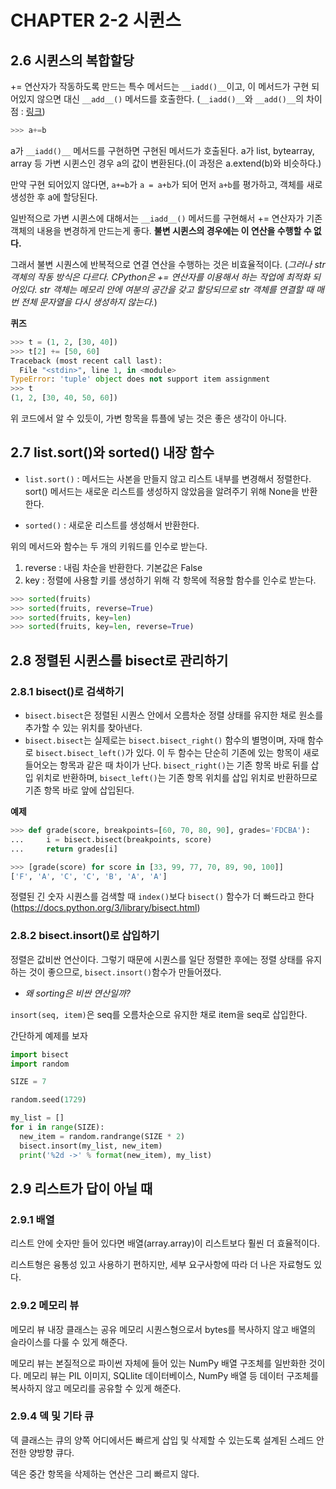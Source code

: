 # CHAPTER 2-2 시퀸스

## 2.6 시퀸스의 복합할당

+= 연산자가 작동하도록 만드는 특수 메서드는 `__iadd()__`이고, 이 메서드가 구현 되어있지 않으면 대신 `__add__()` 메서드를 호출한다. (`__iadd()__`와 `__add()__`의 차이점 : [링크](https://stackoverflow.com/questions/39402501/difference-between-add-and-iadd))

```python
>>> a+=b
```

a가 `__iadd()__` 메서드를 구현하면 구현된 메서드가 호출된다. a가 list, bytearray, array 등 가변 시퀸스인 경우 a의 값이 변환된다.(이 과정은 a.extend(b)와 비슷하다.)

만약 구현 되어있지 않다면, `a+=b`가 `a = a+b`가 되어 먼저 `a+b`를 평가하고, 객체를 새로 생성한 후 a에 할당된다.

일반적으로 가변 시퀸스에 대해서는 `__iadd__()` 메서드를 구현해서 += 연산자가 기존 객체의 내용을 변경하게 만드는게 좋다. **불변 시퀸스의 경우에는 이 연산을 수행할 수 없다.**

그래서 불변 시퀀스에 반복적으로 연결 연산을 수행하는 것은 비효율적이다. (_그러나 str 객체의 작동 방식은 다르다. CPython은 += 연산자를 이용해서 하는 작업에 최적화 되어있다. str 객체는 메모리 안에 여분의 공간을 갖고 할당되므로 str 객체를 연결할 때 매번 전체 문자열을 다시 생성하지 않는다._)

**퀴즈**

```python
>>> t = (1, 2, [30, 40])
>>> t[2] += [50, 60]
Traceback (most recent call last):
  File "<stdin>", line 1, in <module>
TypeError: 'tuple' object does not support item assignment
>>> t
(1, 2, [30, 40, 50, 60])
```

위 코드에서 알 수 있듯이, 가변 항목을 튜플에 넣는 것은 좋은 생각이 아니다.

## 2.7 list.sort()와 sorted() 내장 함수

- `list.sort()` : 메서드는 사본을 만들지 않고 리스트 내부를 변경해서 정렬한다. sort() 메서드는 새로운 리스트를 생성하지 않았음을 알려주기 위해 None을 반환한다.

- `sorted()` : 새로운 리스트를 생성해서 반환한다.

위의 메서드와 함수는 두 개의 키워드를 인수로 받는다.

1. reverse : 내림 차순을 반환한다. 기본값은 False
2. key : 정렬에 사용할 키를 생성하기 위해 각 항목에 적용할 함수를 인수로 받는다.

```python
>>> sorted(fruits)
>>> sorted(fruits, reverse=True)
>>> sorted(fruits, key=len)
>>> sorted(fruits, key=len, reverse=True)
```

## 2.8 정렬된 시퀸스를 bisect로 관리하기

### 2.8.1 bisect()로 검색하기

- `bisect.bisect`은 정렬된 시퀀스 안에서 오름차순 정렬 상태를 유지한 채로 원소를 추가할 수 있는 위치를 찾아낸다.
- `bisect.bisect`는 실제로는 `bisect.bisect_right()` 함수의 별명이며, 자매 함수로 `bisect.bisect_left()`가 있다. 이 두 함수는 단순히 기존에 있는 항목이 새로 들어오는 항목과 같은 때 차이가 난다. `bisect_right()`는 기존 항목 바로 뒤를 삽입 위치로 반환하며, `bisect_left()`는 기존 항목 위치를 삽입 위치로 반환하므로 기존 항목 바로 앞에 삽입된다.

**예제**

```python
>>> def grade(score, breakpoints=[60, 70, 80, 90], grades='FDCBA'):
...     i = bisect.bisect(breakpoints, score)
...     return grades[i]

>>> [grade(score) for score in [33, 99, 77, 70, 89, 90, 100]]
['F', 'A', 'C', 'C', 'B', 'A', 'A']
```

정렬된 긴 숫자 시퀀스를 검색할 때 `index()`보다 `bisect()` 함수가 더 빠드라고 한다 (https://docs.python.org/3/library/bisect.html)

### 2.8.2 bisect.insort()로 삽입하기

정렬은 값비싼 연산이다. 그렇기 때문에 시퀀스를 일단 정렬한 후에는 정렬 상태를 유지하는 것이 좋으므로, `bisect.insort()`함수가 만들어졌다.

- _왜 sorting은 비싼 연산일까?_

`insort(seq, item)`은 seq를 오름차순으로 유지한 채로 item을 seq로 삽입한다.

간단하게 예제를 보자

```python
import bisect
import random

SIZE = 7

random.seed(1729)

my_list = []
for i in range(SIZE):
  new_item = random.randrange(SIZE * 2)
  bisect.insort(my_list, new_item)
  print('%2d ->' % format(new_item), my_list)
```

## 2.9 리스트가 답이 아닐 때

### 2.9.1 배열

리스트 안에 숫자만 들어 있다면 배열(array.array)이 리스트보다 훨씬 더 효율적이다.

리스트형은 융통성 있고 사용하기 편하지만, 세부 요구사항에 따라 더 나은 자료형도 있다.

### 2.9.2 메모리 뷰

메모리 뷰 내장 클래스는 공유 메모리 시퀀스형으로서 bytes를 복사하지 않고 배열의 슬라이스를 다룰 수 있게 해준다.

메모리 뷰는 본질적으로 파이썬 자체에 들어 있는 NumPy 배열 구조체를 일반화한 것이다. 메모리 뷰는 PIL 이미지, SQLlite 데이터베이스, NumPy 배열 등 데이터 구조체를 복사하지 않고 메모리를 공유할 수 있게 해준다.

### 2.9.4 덱 및 기타 큐

덱 클래스는 큐의 양쪽 어디에서든 빠르게 삽입 및 삭제할 수 있는도록 설계된 스레드 안전한 양방향 큐다.

덱은 중간 항목을 삭제하는 연산은 그리 빠르지 않다.
